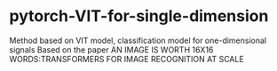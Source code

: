 # pytorch-VIT-for-single-dimension
Method based on VIT model, classification model for one-dimensional signals
Based on the paper 
AN IMAGE IS WORTH 16X16 WORDS:TRANSFORMERS FOR IMAGE RECOGNITION AT SCALE
